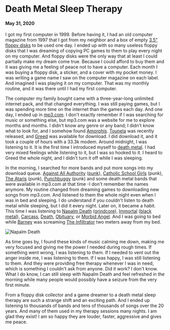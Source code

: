 # Death Metal Sleep Therapy
#### May 31, 2020

I got my first computer in 1999. Before having it, I had an old computer magazine from 1997 that I got from my neighbor and a box of empty [3.5" floppy disks][18] to be used one day. I ended up with so many useless floppy disks that I was dreaming of copying PC games to them to play every night on my computer. And floppy disks were the only way that at least I could partially make my dream come true. Because I could afford to buy them and it was giving me a feeling of peace not to have a computer. Each month I was buying a floppy disk, a sticker, and a cover with my pocket money. I was writing a game name I saw on the computer magazine on each label. And imagined I was playing it on my computer. That was my monthly routine, and it was there until I had my first computer.

The computer my family bought came with a three-year-long unlimited internet pack, and that changed everything. I was still paying games, but I was spending more time on the internet than the games each day. And one day, I ended up in [mp3.com][1]. I don't exactly remember if I was searching for music or something else, but mp3.com was a website for me to explore months and months. I didn't know any genre or any band; I didn't know what to look for, and I somehow found [Amorphis][2]. [Tounela][3] was recently released, and [Greed][4] was available for download. I did download it, and it took a couple of hours with a 33.3k modem. Around midnight, I was listening to it. It is the first time I introduced myself to [death metal][17]. I had very mixed feelings while listening to it, but I was so hooked to it. I heard to Greed the whole night, and I didn't turn it off while I was sleeping.

In the morning, I searched for more bands and put more songs into my download queue. [Against All Authority][5] ([punk][19]), [Catholic School Girls][6] (punk), [The Ataris][7] (punk), [Punchbuggy][8] (punk) and some death metal bands that were available in mp3.com at that time -I don't remember the names anymore. My routine changed from dreaming games to downloading new songs from mp3.com. And listened to them the whole night even when I was in bed and sleeping. I do understand if you couldn't listen to death metal while sleeping, but I did it every night. Later on, it became a habit. This time I was listening to [Napalm Death][9] ([grindcore][20]), [Immortal][10] ([black metal][21]), [Carcass][11], [Death][12], [Obituary][13], or [Morbid Angel][14]. And I was going to bed while [Barney][15] was screaming [The Infiltrator][16] two meters away from my bed.

![Napalm Death](/images/napalmdeath.jpg)

As time goes by, I found these kinds of music calming me down, making me very focused and giving me the power I needed during rough times. If something went wrong, I was listening to them. If I needed to vent out the anger inside me, I was listening to them. If I was happy, I was still listening to them. And they were providing free therapy whenever I was in need, which is something I couldn't ask from anyone. Did it work? I don't know. What I do know, I can still sleep with Napalm Death and feel refreshed in the morning while many people would possibly have a seizure from the very first minute. 

From a floppy disk collector and a game dreamer to a death metal sleep therapy are such a strange shift and an exciting path. And I ended up listening to thousands of bands and tens of thousands of songs over the 20 years. And many of them used in my therapy sessions many nights. I am glad they exist! I am so happy they are louder, faster, aggressive and gives me peace. 

[1]: https://web.archive.org/web/20000815061737/http://genres.mp3.com/music/metal/
[2]: https://en.wikipedia.org/wiki/Amorphis
[3]: https://en.wikipedia.org/wiki/Tuonela_(album)
[4]: https://www.youtube.com/watch?v=cArlZvFTEco
[5]: https://en.wikipedia.org/wiki/Against_All_Authority
[6]: https://www.youtube.com/watch?v=FhqTKfg_yDw
[7]: https://en.wikipedia.org/wiki/The_Ataris
[8]: https://www.youtube.com/watch?v=rpIS0hy-XMQ
[9]: https://en.wikipedia.org/wiki/Napalm_Death
[10]: https://en.wikipedia.org/wiki/Immortal_(band)
[11]: https://en.wikipedia.org/wiki/Carcass_(band)
[12]: https://en.wikipedia.org/wiki/Death_(metal_band)
[13]: https://en.wikipedia.org/wiki/Obituary_(band)
[14]: https://en.wikipedia.org/wiki/Morbid_Angel
[15]: https://en.wikipedia.org/wiki/Barney_Greenway
[16]: https://www.youtube.com/watch?v=W1XhWVPVHzA
[17]: https://en.wikipedia.org/wiki/Death_metal
[18]: https://en.wikipedia.org/wiki/Floppy_disk#%E2%80%8B3_1%E2%81%842-inch_disk
[19]: https://en.wikipedia.org/wiki/Punk_rock
[20]: https://en.wikipedia.org/wiki/Grindcore
[21]: https://en.wikipedia.org/wiki/Black_metal
